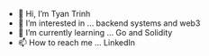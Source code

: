 - 👋 Hi, I’m Tyan Trinh
- 👀 I’m interested in ... backend systems and web3
- 🌱 I’m currently learning ... Go and Solidity
- 📫 How to reach me ... LinkedIn

<!---
tyantrinh/tyantrinh is a ✨ special ✨ repository because its `README.md` (this file) appears on your GitHub profile.
You can click the Preview link to take a look at your changes.
--->
